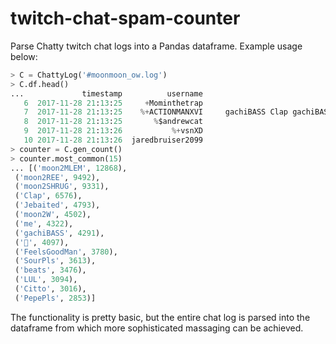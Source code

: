 # twitch-chat-spam-counter

Parse Chatty twitch chat logs into a Pandas dataframe. Example usage below:

``` python
> C = ChattyLog('#moonmoon_ow.log')
> C.df.head()
...             timestamp          username                                                 content  
   6  2017-11-28 21:13:25     +Mominthetrap                                      D E A D A S S 🅱️  
   7  2017-11-28 21:13:25    %+ACTIONMANXVI     gachiBASS Clap gachiBASS Clap gachiBASS Clap g...   
   8  2017-11-28 21:13:25       %$andrewcat                                                moon2W   
   9  2017-11-28 21:13:26           %+vsnXD                                       D E A D A S S 🅱   
   10 2017-11-28 21:13:26  jaredbruiser2099                                           DEAD ASS B  
> counter = C.gen_count()
> counter.most_common(15)
... [('moon2MLEM', 12868),
 ('moon2REE', 9492),
 ('moon2SHRUG', 9331),
 ('Clap', 6576),
 ('Jebaited', 4793),
 ('moon2W', 4502),
 ('me', 4322),
 ('gachiBASS', 4291),
 ('🍷', 4097),
 ('FeelsGoodMan', 3780),
 ('SourPls', 3613),
 ('beats', 3476),
 ('LUL', 3094),
 ('Citto', 3016),
 ('PepePls', 2853)]
```

The functionality is pretty basic, but the entire chat log is parsed into the dataframe from which more sophisticated massaging can be achieved.